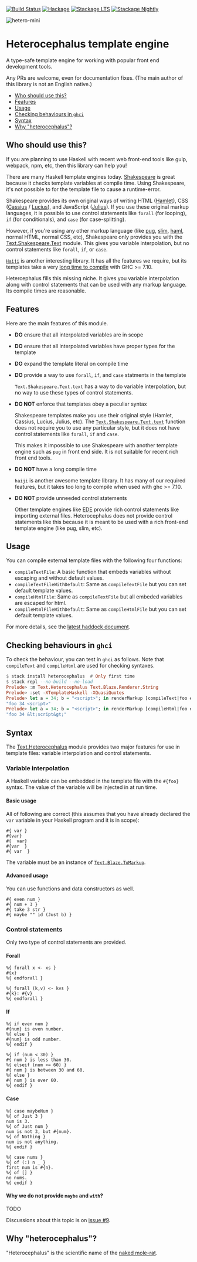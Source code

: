 [![Build Status](https://travis-ci.org/arowM/heterocephalus.svg?branch=master)](https://travis-ci.org/arowM/heterocephalus)
[![Hackage](https://img.shields.io/hackage/v/heterocephalus.svg)](https://hackage.haskell.org/package/heterocephalus)
[![Stackage LTS](http://stackage.org/package/heterocephalus/badge/lts)](http://stackage.org/lts/package/heterocephalus)
[![Stackage Nightly](http://stackage.org/package/heterocephalus/badge/nightly)](http://stackage.org/nightly/package/heterocephalus)

![hetero-mini](https://cloud.githubusercontent.com/assets/1481749/20267445/2a9da33e-aabe-11e6-8aa7-88e36f0a8d5d.jpg)

# Heterocephalus template engine

A type-safe template engine for working with popular front end development tools.

Any PRs are welcome, even for documentation fixes.  (The main author of this library is not an English native.)

* [Who should use this?](#who-should-use-this)
* [Features](#features)
* [Usage](#usage)
* [Checking behaviours in `ghci`](#checking-behaviours-in-ghci)
* [Syntax](#syntax)
* [Why "heterocephalus"?](#why-heterocephalus)

## Who should use this?

If you are planning to use Haskell with recent web front-end tools like gulp,
webpack, npm, etc, then this library can help you!

There are many Haskell template engines today.
[Shakespeare](http://hackage.haskell.org/package/shakespeare) is great because
it checks template variables at compile time.  Using Shakespeare, it's not
possible to for the template file to cause a runtime-error.

Shakespeare provides its own original ways of writing HTML
([Hamlet](https://hackage.haskell.org/package/shakespeare/docs/Text-Hamlet.html)),
CSS
([Cassius](https://hackage.haskell.org/package/shakespeare/docs/Text-Cassius.html)
/
[Lucius](https://hackage.haskell.org/package/shakespeare/docs/Text-Lucius.html)),
and JavaScript
([Julius](https://hackage.haskell.org/package/shakespeare-2.0.11.2/docs/Text-Julius.html)).
If you use these original markup languages, it is possible to use control
statements like `forall` (for looping), `if` (for conditionals), and `case`
(for case-splitting).

However, if you're using any other markup language (like
[pug](https://pugjs.org), [slim](http://slim-lang.com/),
[haml](http://haml.info/), normal HTML, normal CSS, etc), Shakespeare only
provides you with the
[Text.Shakespeare.Text](https://hackage.haskell.org/package/shakespeare/docs/Text-Shakespeare-Text.html)
module.  This gives you variable interpolation, but no control statements like
`forall`, `if`, or `case`.

[`Haiji`](https://hackage.haskell.org/package/haiji) is another interesting
library.  It has all the features we require, but its templates take a very
[long time to compile](https://github.com/blueimpact/kucipong/pull/7) with
GHC >= 7.10.

Hetercephalus fills this missing niche. It gives you variable interpolation
along with control statements that can be used with any markup language.  Its
compile times are reasonable.

## Features

Here are the main features of this module.

* __DO__ ensure that all interpolated variables are in scope

* __DO__ ensure that all interpolated variables have proper types for the template

* __DO__ expand the template literal on compile time

* __DO__ provide a way to use `forall`, `if`, and `case` statments in the template

    `Text.Shakespeare.Text.text` has a way to do variable interpolation, but no
    way to use these types of control statements.

* __DO NOT__ enforce that templates obey a peculiar syntax

    Shakespeare templates make you use their original style (Hamlet, Cassius,
    Lucius, Julius, etc).  The
    [`Text.Shakespeare.Text.text`](https://hackage.haskell.org/package/shakespeare/docs/Text-Shakespeare-Text.html#v:text)
    function does not require you to use any particular style, but it does not
    have control statements like `forall`, `if` and `case`.

    This makes it impossible to use Shakespeare with another template engine
    such as `pug` in front end side.  It is not suitable for recent rich front
    end tools.

* __DO NOT__ have a long compile time

    `haiji` is another awesome template library. It has many of our required
    features, but it takes too long to compile when used with ghc >= 7.10.

* __DO NOT__ provide unneeded control statements

    Other template engines like [EDE](https://hackage.haskell.org/package/ede)
    provide rich control statements like importing external files.
    Heterocephalus does not provide control statements like this because it is
    meant to be used with a rich front-end template engine (like pug, slim,
    etc).

## Usage

You can compile external template files with the following four functions:

* `compileTextFile`: A basic function that embeds variables without escaping and without default values.
* `compileTextFileWithDefault`: Same as `compileTextFile` but you can set default template values.
* `compileHtmlFile`: Same as `compileTextFile` but all embeded variables are escaped for html.
* `compileHtmlFileWithDefault`: Same as `compileHtmlFile` but you can set default template values.

For more details, see the [latest haddock
document](https://www.stackage.org/haddock/nightly/heterocephalus/Text-Heterocephalus.html).

## Checking behaviours in `ghci`

To check the behaviour, you can test in `ghci` as follows. Note that
`compileText` and `compileHtml` are used for checking syntaxes.

```haskell
$ stack install heterocephalus  # Only first time
$ stack repl --no-build --no-load
Prelude> :m Text.Heterocephalus Text.Blaze.Renderer.String
Prelude> :set -XTemplateHaskell -XQuasiQuotes
Prelude> let a = 34; b = "<script>"; in renderMarkup [compileText|foo #{a} #{b}|]
"foo 34 <script>"
Prelude> let a = 34; b = "<script>"; in renderMarkup [compileHtml|foo #{a} #{b}|]
"foo 34 &lt;script&gt;"
```

## Syntax

The
[Text.Heterocephalus](https://www.stackage.org/haddock/nightly/heterocephalus/Text-Heterocephalus.html)
module provides two major features for use in template files: variable interpolation
and control statements.

### Variable interpolation

A Haskell variable can be embedded in the template file with the `#{foo}`
syntax.  The value of the variable will be injected in at run time.

#### Basic usage

All of following are correct (this assumes that you have already declared the
`var` variable in your Haskell program and it is in scope):

```text
#{ var }
#{var}
#{  var}
#{var  }
#{ var  }
```

The variable must be an instance of
[`Text.Blaze.ToMarkup`](https://hackage.haskell.org/package/blaze-markup/docs/Text-Blaze.html#t:ToMarkup).

#### Advanced usage

You can use functions and data constructors as well.

```text
#{ even num }
#{ num + 3 }
#{ take 3 str }
#{ maybe "" id (Just b) }
```

### Control statements

Only two type of control statements are provided.

#### Forall

```
%{ forall x <- xs }
#{x}
%{ endforall }

%{ forall (k,v) <- kvs }
#{k}: #{v}
%{ endforall }
```

#### If

```
%{ if even num }
#{num} is even number.
%{ else }
#{num} is odd number.
%{ endif }
```

```
%{ if (num < 30) }
#{ num } is less than 30.
%{ elseif (num <= 60) }
#{ num } is between 30 and 60.
%{ else }
#{ num } is over 60.
%{ endif }
```

#### Case

```
%{ case maybeNum }
%{ of Just 3 }
num is 3.
%{ of Just num }
num is not 3, but #{num}.
%{ of Nothing }
num is not anything.
%{ endif }
```

```
%{ case nums }
%{ of (:) n _ }
first num is #{n}.
%{ of [] }
no nums.
%{ endif }
```

#### Why we do not provide `maybe` and `with`?

TODO

Discussions about this topic is on [issue #9](https://github.com/arowM/heterocephalus/issues/9).

## Why "heterocephalus"?

"Heterocephalus" is the scientific name of the [naked mole-rat](https://en.wikipedia.org/wiki/Naked_mole-rat).
